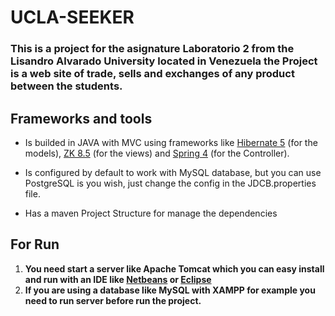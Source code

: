 # UCLA-SEEKER
### This is a project for the asignature Laboratorio 2 from the Lisandro Alvarado University located in Venezuela the Project is a web site of trade, sells and exchanges of any product between the students. 

## Frameworks and tools

+ Is builded in JAVA with MVC using frameworks like [Hibernate 5](http://hibernate.org/) (for the models), [ZK 8.5](https://www.zkoss.org/) (for the views) and [Spring 4](https://spring.io/) (for the Controller). 

+ Is configured by default to work with MySQL database, but you can use PostgreSQL is you wish, just change the config in the JDCB.properties file.

+ Has a maven Project Structure for manage the dependencies

## For Run
1. **You need start a server like Apache Tomcat which you can easy install and run with an IDE like [Netbeans](https://www.netbeans.org/) or [Eclipse](https://www.eclipse.org/)**
2. **If you are using a database like MySQL with XAMPP for example you need to run server before run the project.** 
